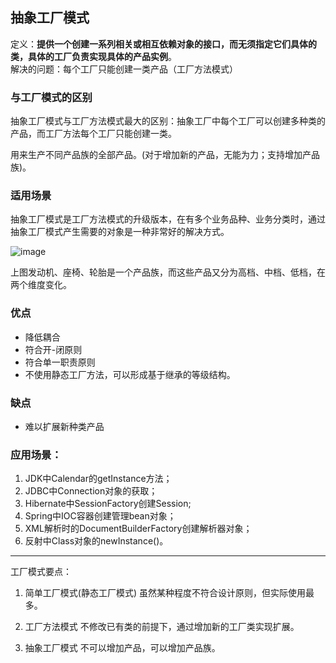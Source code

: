 ## 抽象工厂模式

定义：**提供一个创建一系列相关或相互依赖对象的接口，而无须指定它们具体的类，具体的工厂负责实现具体的产品实例**。  
解决的问题：每个工厂只能创建一类产品（工厂方法模式）

### 与工厂模式的区别

抽象工厂模式与工厂方法模式最大的区别：抽象工厂中每个工厂可以创建多种类的产品，而工厂方法每个工厂只能创建一类。  

用来生产不同产品族的全部产品。(对于增加新的产品，无能为力；支持增加产品族)。


### 适用场景

抽象工厂模式是工厂方法模式的升级版本，在有多个业务品种、业务分类时，通过抽象工厂模式产生需要的对象是一种非常好的解决方式。

![image](https://github.com/aixiaozi/DesignPattern/tree/master/image/car.png)


上图发动机、座椅、轮胎是一个产品族，而这些产品又分为高档、中档、低档，在两个维度变化。

### 优点
- 降低耦合
- 符合开-闭原则
- 符合单一职责原则
- 不使用静态工厂方法，可以形成基于继承的等级结构。

### 缺点
- 难以扩展新种类产品


### 应用场景：
1) JDK中Calendar的getInstance方法；
2) JDBC中Connection对象的获取；
3) Hibernate中SessionFactory创建Session;
4) Spring中IOC容器创建管理bean对象；
5) XML解析时的DocumentBuilderFactory创建解析器对象；
6) 反射中Class对象的newInstance()。


----------------- 

工厂模式要点：

1) 简单工厂模式(静态工厂模式)
   虽然某种程度不符合设计原则，但实际使用最多。

2) 工厂方法模式
   不修改已有类的前提下，通过增加新的工厂类实现扩展。

3) 抽象工厂模式
   不可以增加产品，可以增加产品族。
